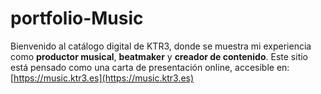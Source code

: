 # portfolio-Music
Bienvenido al catálogo digital de KTR3, donde se muestra mi experiencia como **productor musical**, **beatmaker** y **creador de contenido**. Este sitio está pensado como una carta de presentación online, accesible en: [https://music.ktr3.es](https://music.ktr3.es)

